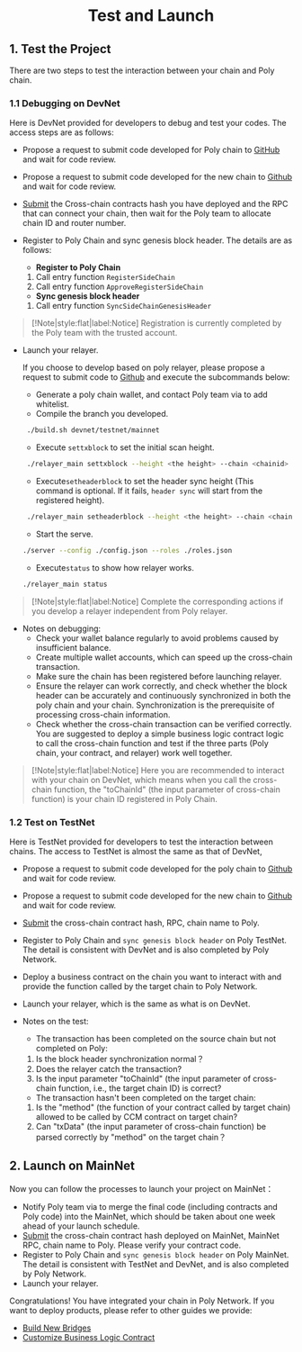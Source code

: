 <h1 align="center">Test and Launch</h1>


## 1. Test the Project 

There are two steps to test the interaction between your chain and Poly chain.

### 1.1 Debugging on DevNet 	
Here is DevNet provided for developers to debug and test your codes. The access steps are as follows:

- Propose a request to submit code developed for Poly chain to [GitHub](https://github.com/polynetwork/poly.git ) and wait for code review.
- Propose a request to submit code developed for the new chain to [Github](https://github.com/polynetwork/eth-contracts) and wait for code review.
- [Submit](https://docs.google.com/forms/d/e/1FAIpQLSezACsGdL9p5GZw-xV1c4V-akoNB4kRR53Q6ZJQPy9QetcWOw/viewform) the Cross-chain contracts hash you have deployed and the RPC that can connect your chain, then wait for the Poly team to allocate chain ID and router number.
- Register to Poly Chain and sync genesis block header. The details are as follows:
  
  - **Register to Poly Chain**
   1. Call entry function `RegisterSideChain`
   2. Call entry function `ApproveRegisterSideChain`
  - **Sync genesis block header**
   1. Call entry function `SyncSideChainGenesisHeader`

> [!Note|style:flat|label:Notice]
> Registration is currently completed by the Poly team with the trusted account.

- Launch your relayer. 

  If you choose to develop based on poly relayer, please propose a request to submit code to [Github](https://github.com/polynetwork/poly-relayer) and execute the subcommands below:
  - Generate a poly chain wallet, and contact Poly team via <a class="fab fa-discord" href= "https://discord.com/invite/y6MuEnq"></a> to add whitelist.
  - Compile the branch you developed.
  ```bash
   ./build.sh devnet/testnet/mainnet
  ```
  - Execute `settxblock` to set the initial scan height.
  ```bash
   ./relayer_main settxblock --height <the height> --chain <chainid>
  ```
  - Execute`setheaderblock` to set the header sync height (This command is optional. If it fails, `header sync` will start from the registered height).
  ```bash
   ./relayer_main setheaderblock --height <the height> --chain <chainid>
  ```
  - Start the serve.
  ```bash
  ./server --config ./config.json --roles ./roles.json
  ```
  - Execute`status` to show how relayer works.
  ```bash
  ./relayer_main status
  ```

> [!Note|style:flat|label:Notice]
> Complete the corresponding actions if you develop a relayer independent from Poly relayer.

- Notes on debugging:
  - Check your wallet balance regularly to avoid problems caused by insufficient balance.
  - Create multiple wallet accounts, which can speed up the cross-chain transaction.
  - Make sure the chain has been registered before launching relayer.
  - Ensure the relayer can work correctly, and check whether the block header can be accurately and continuously synchronized in both the poly chain and your chain. Synchronization is the prerequisite of processing cross-chain information.
  - Check whether the cross-chain transaction can be verified correctly. You are suggested to deploy a simple business logic contract logic to call the cross-chain function and test if the three parts (Poly chain, your contract, and relayer) work well together.

> [!Note|style:flat|label:Notice]
> Here you are recommended to interact with your chain on DevNet, which means when you call the cross-chain function, 
> the "toChainId" (the input parameter of cross-chain function) is your chain ID registered in Poly Chain.

### 1.2 Test on TestNet
Here is TestNet provided for developers to test the interaction between chains. The access to TestNet is almost the same as that of DevNet,
- Propose a request to submit code developed for the poly chain to [Github ](https://github.com/polynetwork/poly.git )and wait for code review.
- Propose a request to submit code developed for the new chain to [Github](https://github.com/polynetwork/eth-contracts.git) and wait for code review.
- [Submit](https://docs.google.com/forms/d/e/1FAIpQLSdsGcfwRfp_5hdB2n0jqXY817nTgQ_ME3PT-B8P6eO0XGHsKw/viewform) the cross-chain contract hash, RPC, chain name to Poly.
- Register to Poly Chain and `sync genesis block header` on Poly TestNet. The detail is consistent with DevNet and is also completed by Poly Network.
- Deploy a business contract on the chain you want to interact with and provide the function called by the target chain to Poly Network.
- Launch your relayer, which is the same as what is on DevNet.
- Notes on the test:
  
   - The transaction has been completed on the source chain but not completed on Poly: 
    1. Is the block header synchronization normal？
    2. Does the relayer catch the transaction? 
    3. Is the input parameter "toChainId" (the input parameter of cross-chain function, i.e., the target chain ID) is correct?
   - The transaction hasn't been completed on the target chain: 
    1. Is the "method" (the function of your contract called by target chain) allowed to be called by CCM contract on target chain? 
    2. Can "txData" (the input parameter of cross-chain function) be parsed correctly by "method" on the target chain？

## 2. Launch on MainNet
Now you can follow the processes to launch your project on MainNet：
- Notify Poly team via <a class="fab fa-discord" href= "https://discord.com/invite/y6MuEnq"></a> to merge the final code (including contracts and Poly code) into the MainNet, which should be taken about one week ahead of your launch schedule.
- [Submit](https://docs.google.com/forms/d/e/1FAIpQLSdQHIylyhuga28TF3ChIaaxqt9JLRmzTCYXRlgxDAbrIr2DsQ/viewform) the cross-chain contract hash deployed on MainNet, MainNet RPC, chain name to Poly. Please verify your contract code.
- Register to Poly Chain and `sync genesis block header` on Poly MainNet. The detail is consistent with TestNet and DevNet, and is also completed by Poly Network.
- Launch your relayer.


Congratulations! You have integrated your chain in Poly Network. If you want to deploy products, please refer to other guides we provide:
- [Build New Bridges](../../new_product/integrate_bridge/readme.md)
- [Customize Business Logic Contract](../../new_product/integrate_contracts/readme.md)
